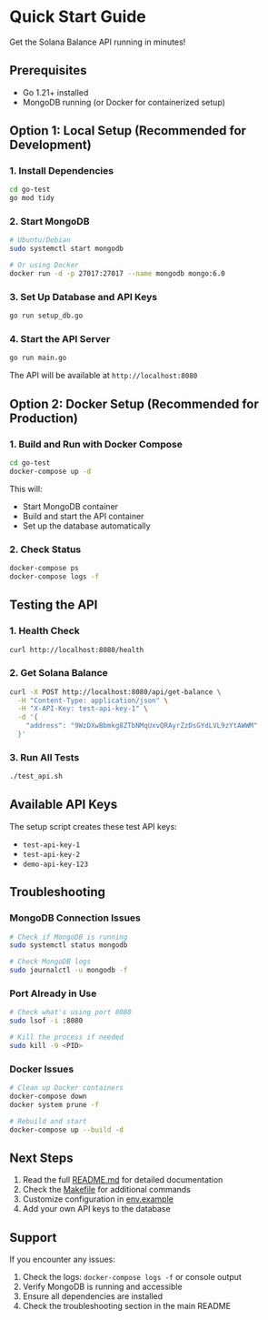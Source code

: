 # Quick Start Guide

Get the Solana Balance API running in minutes!

## Prerequisites

- Go 1.21+ installed
- MongoDB running (or Docker for containerized setup)

## Option 1: Local Setup (Recommended for Development)

### 1. Install Dependencies
```bash
cd go-test
go mod tidy
```

### 2. Start MongoDB
```bash
# Ubuntu/Debian
sudo systemctl start mongodb

# Or using Docker
docker run -d -p 27017:27017 --name mongodb mongo:6.0
```

### 3. Set Up Database and API Keys
```bash
go run setup_db.go
```

### 4. Start the API Server
```bash
go run main.go
```

The API will be available at `http://localhost:8080`

## Option 2: Docker Setup (Recommended for Production)

### 1. Build and Run with Docker Compose
```bash
cd go-test
docker-compose up -d
```

This will:
- Start MongoDB container
- Build and start the API container
- Set up the database automatically

### 2. Check Status
```bash
docker-compose ps
docker-compose logs -f
```

## Testing the API

### 1. Health Check
```bash
curl http://localhost:8080/health
```

### 2. Get Solana Balance
```bash
curl -X POST http://localhost:8080/api/get-balance \
  -H "Content-Type: application/json" \
  -H "X-API-Key: test-api-key-1" \
  -d '{
    "address": "9WzDXwBbmkg8ZTbNMqUxvQRAyrZzDsGYdLVL9zYtAWWM"
  }'
```

### 3. Run All Tests
```bash
./test_api.sh
```

## Available API Keys

The setup script creates these test API keys:
- `test-api-key-1`
- `test-api-key-2`
- `demo-api-key-123`

## Troubleshooting

### MongoDB Connection Issues
```bash
# Check if MongoDB is running
sudo systemctl status mongodb

# Check MongoDB logs
sudo journalctl -u mongodb -f
```

### Port Already in Use
```bash
# Check what's using port 8080
sudo lsof -i :8080

# Kill the process if needed
sudo kill -9 <PID>
```

### Docker Issues
```bash
# Clean up Docker containers
docker-compose down
docker system prune -f

# Rebuild and start
docker-compose up --build -d
```

## Next Steps

1. Read the full [README.md](README.md) for detailed documentation
2. Check the [Makefile](Makefile) for additional commands
3. Customize configuration in [env.example](env.example)
4. Add your own API keys to the database

## Support

If you encounter any issues:
1. Check the logs: `docker-compose logs -f` or console output
2. Verify MongoDB is running and accessible
3. Ensure all dependencies are installed
4. Check the troubleshooting section in the main README 